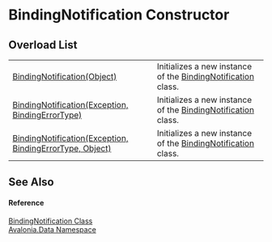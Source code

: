 # BindingNotification Constructor


## Overload List
<table>
<tr>
<td><a href="M_Avalonia_Data_BindingNotification__ctor_2">BindingNotification(Object)</a></td>
<td>Initializes a new instance of the <a href="T_Avalonia_Data_BindingNotification">BindingNotification</a> class.</td>
</tr>
<tr>
<td><a href="M_Avalonia_Data_BindingNotification__ctor_1">BindingNotification(Exception, BindingErrorType)</a></td>
<td>Initializes a new instance of the <a href="T_Avalonia_Data_BindingNotification">BindingNotification</a> class.</td>
</tr>
<tr>
<td><a href="M_Avalonia_Data_BindingNotification__ctor">BindingNotification(Exception, BindingErrorType, Object)</a></td>
<td>Initializes a new instance of the <a href="T_Avalonia_Data_BindingNotification">BindingNotification</a> class.</td>
</tr>
</table>

## See Also


#### Reference
<a href="T_Avalonia_Data_BindingNotification">BindingNotification Class</a>  
<a href="N_Avalonia_Data">Avalonia.Data Namespace</a>  
